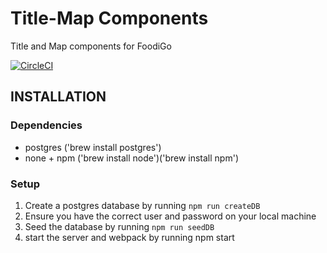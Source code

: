 # Title-Map Components

Title and Map components for FoodiGo

[![CircleCI](https://circleci.com/gh/FoodiGo/title-map.svg?style=svg)](https://circleci.com/gh/FoodiGo/title-map)

## INSTALLATION


### Dependencies
- postgres ('brew install postgres')
- none + npm ('brew install node')('brew install npm')

### Setup
1. Create a postgres database by running `npm run createDB` 
2. Ensure you have the correct user and password on your local machine
3. Seed the database by running `npm run seedDB`
4. start the server and webpack by running npm start

